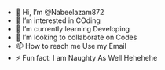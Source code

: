 - 👋 Hi, I’m @Nabeelazam872
- 👀 I’m interested in COding
- 🌱 I’m currently learning Developing
- 💞️ I’m looking to collaborate on Codes
- 📫 How to reach me Use my Email
- ⚡ Fun fact: I am Naughty As Well Hehehehe

<!---
Nabeelazam872/Nabeelazam872 is a ✨ special ✨ repository because its `README.md` (this file) appears on your GitHub profile.
You can click the Preview link to take a look at your changes.
--->
